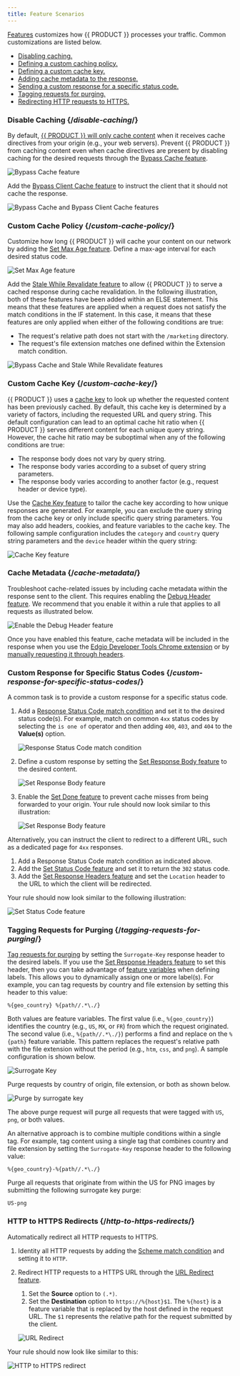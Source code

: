 ```yaml
---
title: Feature Scenarios
---
```


[Features](/guides/performance/rules/features) customizes how {{ PRODUCT }} processes your traffic. Common customizations are listed below.

-   [Disabling caching.](#disable-caching)
-   [Defining a custom caching policy.](#custom-cache-policy)
-   [Defining a custom cache key.](#custom-cache-key)
-   [Adding cache metadata to the response.](#cache-metadata)
-   [Sending a custom response for a specific status code.](#custom-response-for-specific-status-codes)
-   [Tagging requests for purging.](#tagging-requests-for-purging)
-   [Redirecting HTTP requests to HTTPS.](#http-to-https-redirects)

### Disable Caching {/*disable-caching*/}

By default, [{{ PRODUCT }} will only cache content](/guides/performance/caching#default-caching-policy) when it receives cache directives from your origin (e.g., your web servers). Prevent {{ PRODUCT }} from caching content even when cache directives are present by disabling caching for the desired requests through the [Bypass Cache feature](/guides/performance/rules/features#bypass-cache).

![Bypass Cache feature](/images/v7/performance/rules-use-case-bypass-cache.png?width=700)

Add the [Bypass Client Cache feature](/guides/performance/rules/features#bypass-client-cache) to instruct the client that it should not cache the response.

![Bypass Cache and Bypass Client Cache features](/images/v7/performance/rules-use-case-bypass-client-cache.png?width=700)

### Custom Cache Policy {/*custom-cache-policy*/}

Customize how long {{ PRODUCT }} will cache your content on our network by adding the [Set Max Age feature](/guides/performance/rules/features#set-max-age). Define a max-age interval for each desired status code.

![Set Max Age feature](/images/v7/performance/rules-use-case-set-max-age.png)

Add the [Stale While Revalidate feature](/guides/performance/rules/features#stale-while-revalidate) to allow {{ PRODUCT }} to serve a cached response during cache revalidation. In the following illustration, both of these features have been added within an ELSE statement. This means that these features are applied when a request does not satisfy the match conditions in the IF statement. In this case, it means that these features are only applied when either of the following conditions are true:
-   The request's relative path does not start with the `/marketing` directory.
-   The request's file extension matches one defined within the Extension match condition.

![Bypass Cache and Stale While Revalidate features](/images/v7/performance/rules-use-case-stale-while-revalidate.png?width=700)

### Custom Cache Key {/*custom-cache-key*/}

{{ PRODUCT }} uses a [cache key](/guides/performance/caching/cache_key) to look up whether the requested content has been previously cached. By default, this cache key is determined by a variety of factors, including the requested URL and query string. This default configuration can lead to an optimal cache hit ratio when {{ PRODUCT }} serves different content for each unique query string. However, the cache hit ratio may be suboptimal when any of the following conditions are true:
-   The response body does not vary by query string. 
-   The response body varies according to a subset of query string parameters.
-   The response body varies according to another factor (e.g., request header or device type).

Use the [Cache Key feature](/guides/performance/rules/features#cache-key) to tailor the cache key according to how unique responses are generated. For example, you can exclude the query string from the cache key or only include specific query string parameters. You may also add headers, cookies, and feature variables to the cache key. The following sample configuration includes the `category` and `country` query string parameters and the `device` header within the query string:

![Cache Key feature](/images/v7/performance/rules-use-case-cache-key.png)

### Cache Metadata {/*cache-metadata*/}

Troubleshoot cache-related issues by including cache metadata within the response sent to the client. This requires enabling the [Debug Header feature](/guides/performance/rules/features/debug-header). We recommend that you enable it within a rule that applies to all requests as illustrated below.

![Enable the Debug Header feature](/images/v7/performance/rules-use-case-all-requests.png?width=700)

Once you have enabled this feature, cache metadata will be included in the response when you use the [Edgio Developer Tools Chrome extension](https://chrome.google.com/webstore/detail/edgio-developer-tools/ieehikdcdpeailgpfdbafhnbfhpdgefm) or by [manually requesting it through headers](/guides/performance/response#requesting-debug-cache-information).

### Custom Response for Specific Status Codes {/*custom-response-for-specific-status-codes*/}

A common task is to provide a custom response for a specific status code.

1.  Add a [Response Status Code match condition](/guides/performance/rules/conditions#response-status-code) and set it to the desired status code(s). For example, match on common `4xx` status codes by selecting the `is one of` operator and then adding `400`, `403`, and `404` to the **Value(s)** option. 

    ![Response Status Code match condition](/images/v7/performance/rules-use-case-response-status-code.png)

2.  Define a custom response by setting the [Set Response Body feature](/guides/performance/rules/features#set-response-body) to the desired content. 

    ![Set Response Body feature](/images/v7/performance/rules-use-case-set-response-body.png)

3.  Enable the [Set Done feature](/guides/performance/rules/features#set-done) to prevent cache misses from being forwarded to your origin. Your rule should now look similar to this illustration:

    ![Set Response Body feature](/images/v7/performance/rules-use-case-set-done.png?width=700)

Alternatively, you can instruct the client to redirect to a different URL, such as a dedicated page for `4xx` responses.

1.  Add a Response Status Code match condition as indicated above.
2.  Add the [Set Status Code feature](/guides/performance/rules/features#set-status-code) and set it to return the `302` status code.
3.  Add the [Set Response Headers feature](/guides/performance/rules/features#set-response-headers) and set the `Location` header to the URL to which the client will be redirected.

Your rule should now look similar to the following illustration:

![Set Status Code feature](/images/v7/performance/rules-use-case-set-status-code.png?width=700)

### Tagging Requests for Purging {/*tagging-requests-for-purging*/}

[Tag requests for purging](/guides/performance/caching/purging#surrogate-key) by setting the `Surrogate-Key` response header to the desired labels. If you use the [Set Response Headers feature](/guides/performance/rules/features#set-response-headers) to set this header, then you can take advantage of [feature variables](/guides/performance/rules/feature_variables) when defining labels. This allows you to dynamically assign one or more label(s). For example, you can tag requests by country and file extension by setting this header to this value: 

`%{geo_country} %{path//.*\./}`

Both values are feature variables. The first value (i.e., `%{geo_country}`) identifies the country (e.g., `US`, `MX`, or `FR`) from which the request originated. The second value (i.e., `%{path//.*\./}`) performs a find and replace on the `%{path}` feature variable. This pattern replaces the request's relative path with the file extension without the period (e.g., `htm`, `css`, and `png`). A sample configuration is shown below.

![Surrogate Key](/images/v7/performance/rules-use-case-surrogate-key.png)

Purge requests by country of origin, file extension, or both as shown below.

![Purge by surrogate key](/images/v7/performance/rules-use-case-purge-cache.png)

The above purge request will purge all requests that were tagged with `US`, `png`, or both values. 

An alternative approach is to combine multiple conditions within a single tag. For example, tag content using a single tag that combines country and file extension by setting the `Surrogate-Key` response header to the following value:

`%{geo_country}-%{path//.*\./}`

Purge all requests that originate from within the US for PNG images by submitting the following surrogate key purge: 

`US-png`

### HTTP to HTTPS Redirects {/*http-to-https-redirects*/}

Automatically redirect all HTTP requests to HTTPS.

1.  Identity all HTTP requests by adding the [Scheme match condition](/guides/performance/rules/conditions#scheme) and setting it to `HTTP`.
2.  Redirect HTTP requests to a HTTPS URL through the [URL Redirect feature](/guides/performance/rules/features#url-redirect). 
    1.  Set the **Source** option to `(.*)`. 
    2.  Set the **Destination** option to `https://%{host}$1`. The `%{host}` is a feature variable that is replaced by the host defined in the request URL. The `$1` represents the relative path for the request submitted by the client.

    ![URL Redirect](/images/v7/performance/rules-use-case-url-redirect.png)
    
Your rule should now look like similar to this:

![HTTP to HTTPS redirect](/images/v7/performance/rules-use-case-http-to-https-redirect.png?width=700)